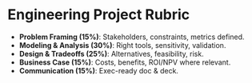 # Engineering Project Rubric
- **Problem Framing (15%)**: Stakeholders, constraints, metrics defined.
- **Modeling & Analysis (30%)**: Right tools, sensitivity, validation.
- **Design & Tradeoffs (25%)**: Alternatives, feasibility, risk.
- **Business Case (15%)**: Costs, benefits, ROI/NPV where relevant.
- **Communication (15%)**: Exec-ready doc & deck.
